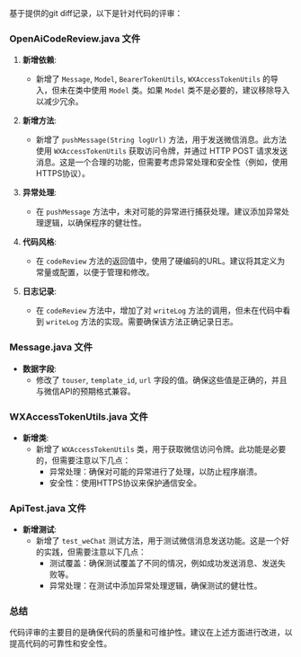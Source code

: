 基于提供的git diff记录，以下是针对代码的评审：

### OpenAiCodeReview.java 文件

1. **新增依赖**:
   - 新增了 `Message`, `Model`, `BearerTokenUtils`, `WXAccessTokenUtils` 的导入，但未在类中使用 `Model` 类。如果 `Model` 类不是必要的，建议移除导入以减少冗余。

2. **新增方法**:
   - 新增了 `pushMessage(String logUrl)` 方法，用于发送微信消息。此方法使用 `WXAccessTokenUtils` 获取访问令牌，并通过 HTTP POST 请求发送消息。这是一个合理的功能，但需要考虑异常处理和安全性（例如，使用HTTPS协议）。

3. **异常处理**:
   - 在 `pushMessage` 方法中，未对可能的异常进行捕获处理。建议添加异常处理逻辑，以确保程序的健壮性。

4. **代码风格**:
   - 在 `codeReview` 方法的返回值中，使用了硬编码的URL。建议将其定义为常量或配置，以便于管理和修改。

5. **日志记录**:
   - 在 `codeReview` 方法中，增加了对 `writeLog` 方法的调用，但未在代码中看到 `writeLog` 方法的实现。需要确保该方法正确记录日志。

### Message.java 文件

- **数据字段**:
  - 修改了 `touser`, `template_id`, `url` 字段的值。确保这些值是正确的，并且与微信API的预期格式兼容。

### WXAccessTokenUtils.java 文件

- **新增类**:
  - 新增了 `WXAccessTokenUtils` 类，用于获取微信访问令牌。此功能是必要的，但需要注意以下几点：
    - 异常处理：确保对可能的异常进行了处理，以防止程序崩溃。
    - 安全性：使用HTTPS协议来保护通信安全。

### ApiTest.java 文件

- **新增测试**:
  - 新增了 `test_weChat` 测试方法，用于测试微信消息发送功能。这是一个好的实践，但需要注意以下几点：
    - 测试覆盖：确保测试覆盖了不同的情况，例如成功发送消息、发送失败等。
    - 异常处理：在测试中添加异常处理逻辑，确保测试的健壮性。

### 总结

代码评审的主要目的是确保代码的质量和可维护性。建议在上述方面进行改进，以提高代码的可靠性和安全性。